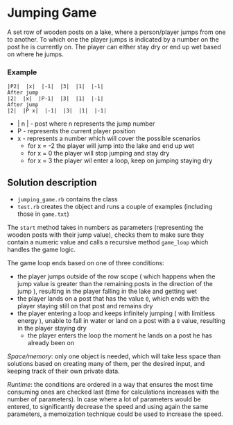 # Jumping Game

A set row of wooden posts on a lake, where a person/player jumps from one to another. To which one the player jumps is indicated by a number on the post he is currently on.
The player can either stay dry or end up wet based on where he jumps.

### Example

```
|P2|  |x|  |-1|  |3|  |1|  |-1|
After jump
|2|  |x|  |P-1|  |3|  |1|  |-1|
After jump
|2|  |P x|  |-1|  |3|  |1|  |-1|
```

* | n | - post where n represents the jump number
* P - represents the current player position
* x - represents a number which will cover the possible scenarios
    * for x = -2 the player will jump into the lake and end up wet
    * for x = 0 the player will stop jumping and stay dry
    * for x = 3 the player wil enter a loop, keep on jumping staying dry

## Solution description

* `jumping_game.rb` contains the class
* `test.rb` creates the object and runs a couple of examples (including those in `game.txt`)

The `start` method takes in numbers as parameters (representing the wooden posts with their jump value), checks them to make sure they contain a numeric value and calls a recursive method `game_loop` which handles the game logic.

The game loop ends based on one of three conditions:
* the player jumps outside of the row scope ( which happens when the jump value is greater than the remaining posts in the direction of the jump ), resulting in the player falling in the lake and getting wet
* the player lands on a post that has the value `0`, which ends with the player staying still on that post and remains dry
* the player entering a loop and keeps infinitely jumping ( with limitless energy ), unable to fall in water or land on a post with a `0` value, resulting in the player staying dry
    * the player enters the loop the moment he lands on a post he has already been on

*Space/memory*: only one object is needed, which will take less space than solutions based on creating many of them, per the desired input, and keeping track of their own private data.

*Runtime*: the conditions are ordered in a way that ensures the most time consuming ones are checked last (time for calculations increases with the number of parameters). In case where a lot of parameters would be entered, to significantly decrease the speed and using again the same parameters, a memoization technique could be used to increase the speed.